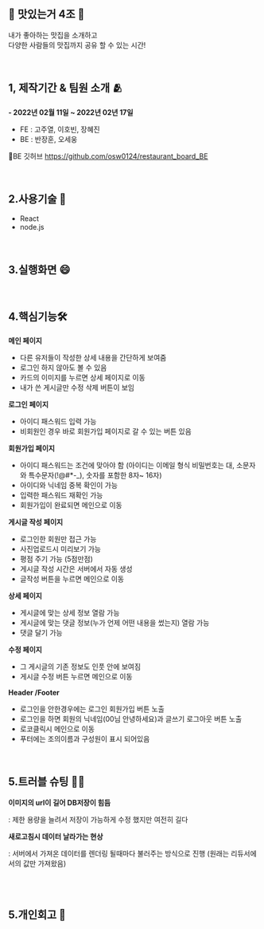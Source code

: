 🍰 맛있는거 4조 🍰
-----------------
내가 좋아하는 맛집을 소개하고
<br/>
다양한 사람들의 맛집까지 공유 할 수 있는 시간!

<br/>

1, 제작기간 & 팀원 소개 🫂
------------------
**- 2022년 02월 11일 ~ 2022년 02년 17일**

  - FE : 고주열, 이호빈, 장혜진 
  - BE : 반장훈, 오세웅

📍BE 깃허브
https://github.com/osw0124/restaurant_board_BE

<br/>
 
2.사용기술  📌
------------------
- React
- node.js


<br/>

3.실행화면 😄
------------------


<br/>


4.핵심기능🛠
------------------
**메인 페이지**

- 다른 유저들이 작성한 상세 내용을 간단하게 보여줌
- 로그인 하지 않아도 볼 수 있음 
- 카드의 이미지를 누르면 상세 페이지로 이동
- 내가 쓴 게시글만 수정 삭제 버튼이 보임 

**로그인 페이지**

- 아이디 패스워드 입력 가능
- 비회원인 경우 바로 회원가입 페이지로 갈 수 있는 버튼 있음 

**회원가입 페이지**

- 아이디 패스워드는 조건에 맞아야 함 (아이디는 이메일 형식 비밀번호는 대, 소문자와 특수문자(!@#*-_), 숫자를 포함한 8자~ 16자)
- 아이디와 닉네임 중복 확인이 가능 
- 입력한 패스워드 재확인 가능 
- 회원가입이 완료되면 메인으로 이동

**게시글 작성 페이지**

- 로그인한 회원만 접근 가능 
- 사진업로드시 미리보기 가능
- 평점 주기 가능 (5점만점)
- 게시글 작성 시간은 서버에서 자동 생성 
- 글작성 버튼을 누르면 메인으로 이동 

**상세 페이지**

- 게시글에 맞는 상세 정보 열람 가능 
- 게시글에 맞는 댓글 정보(누가 언제 어떤 내용을 썼는지) 열람 가능
- 댓글 달기 가능 

**수정 페이지**

- 그 게시글의 기존 정보도 인풋 안에 보여짐 
- 게시글 수정 버튼 누르면 메인으로 이동

**Header /Footer**

- 로그인을 안한경우에는 로그인 회원가입 버튼 노출
- 로그인을 하면 회원의 닉네임(00님 안녕하세요)과 글쓰기 로그아웃 버튼 노출
- 로코클릭시 메인으로 이동
- 푸터에는 조의이름과 구성원이 표시 되어있음 

<br/>

5.트러블 슈팅 😮‍💨
------------------
**이미지의 url이 길어 DB저장이 힘듬**
  
  : 제한 용량을 늘려서 저장이 가능하게 수정 했지만 여전히 길다 

**새로고침시 데이터 날라가는 현상**
 
 : 서버에서 가져온 데이터를 렌더링 될때마다 불러주는 방식으로 진행 (원래는 리듀서에서의 값만 가져왔음)

<br/>
<br/>


5.개인회고 🤫
------------------

